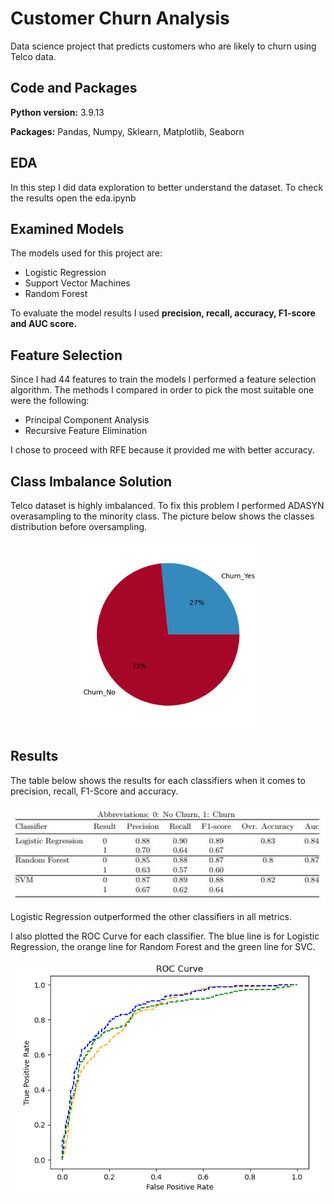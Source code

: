 
# Customer Churn Analysis

Data science project that predicts customers who are likely to churn using Telco data.


## Code and Packages

**Python version:** 3.9.13

**Packages:** Pandas, Numpy, Sklearn, Matplotlib, Seaborn


## EDA

In this step I did data exploration to better understand the dataset. To check the results open the eda.ipynb


## Examined Models 

The models used for this project are:
- Logistic Regression
- Support Vector Machines
- Random Forest

To evaluate the model results I used **precision, recall, accuracy, F1-score and AUC score.**

## Feature Selection 

Since I had 44 features to train the models I performed a feature selection algorithm. The methods I compared in order to pick the most suitable one were the following:
- Principal Component Analysis
- Recursive Feature Elimination

I chose to proceed with RFE because it provided me with better accuracy.

## Class Imbalance Solution

Telco dataset is highly imbalanced. To fix this problem I performed ADASYN overasampling to the minority class. The picture below shows the classes distribution before oversampling.

<p align='center'>
  <img width="300" src="img/classes.png" alt="Alt text" title="Classes Distribution">
</p>

## Results

The table below shows the results for each classifiers when it comes to precision, recall, F1-Score and accuracy.

<p align='center'>
  <img width="500" src="img/results.JPG" alt="Alt text" title="Results">
</p>

Logistic Regression outperformed the other classifiers in all metrics.

I also plotted the ROC Curve for each classifier. The blue line is for Logistic Regression, the orange line for Random Forest and the green line for SVC. 

<p align='center'>
  <img width="500" src="img/roc.PNG" alt="Alt text" title="ROC Curve">
</p>




